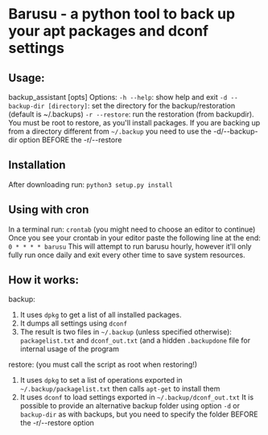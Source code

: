 # Barusu - a python tool to back up your apt packages and dconf settings

## Usage:

backup_assistant [opts]
Options:
    `-h --help`: show help and exit
    `-d --backup-dir [directory]`: set the directory for the backup/restoration (default is ~/.backups)
    `-r --restore`: run the restoration (from backupdir). You must be root to restore, as you'll install packages. If you are backing up from a directory different from `~/.backup` you need to use the -d/--backup-dir option BEFORE the -r/--restore

## Installation

After downloading run: `python3 setup.py install`

## Using with cron

In a terminal run: `crontab` (you might need to choose an editor to continue)
Once you see your crontab in your editor paste the following line at the end:
`0 * * * * barusu`
This will attempt to run barusu hourly, however it'll only fully run once daily and exit every other time to save system resources.

## How it works:

backup:
1. It uses `dpkg` to get a list of all installed packages.
2. It dumps all settings using `dconf`
3. The result is two files in `~/.backup` (unless specified otherwise): `packagelist.txt` and `dconf_out.txt` (and a hidden `.backupdone` file for internal usage of the program

restore:
(you must call the script as root when restoring!)
1. It uses `dpkg` to set a list of operations exported in `~/.backup/packagelist.txt` then calls `apt-get` to install them
2. It uses `dconf` to load settings exported in `~/.backup/dconf_out.txt`
It is possible to provide an alternative backup folder using option `-d` or `backup-dir` as with backups, but you need to specify the folder BEFORE the -r/--restore option
